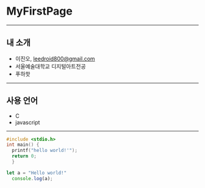 # MyFirstPage
***

## 내 소개
 * 이진오, <leedroid800@gmail.com>
 * 서울예술대학교 디지털아트전공
 * 푸하핫
***

## 사용 언어
* C
* javascript
***

```C
#include <stdio.h>
int main() {
  printf("hello world!'");
  return 0;
  }
```

```JavaScript
let a = "Hello world!"
  console.log(a);
```


